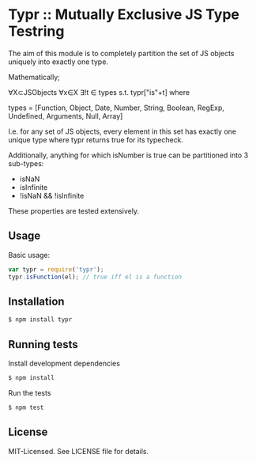 # Typr :: Mutually Exclusive JS Type Testring

The aim of this module is to completely partition the set of JS objects uniquely into exactly one type.

Mathematically;

∀X⊂JSObjects ∀x∈X ∃!t ∈ types s.t. typr["is"+t] where

types = [Function, Object, Date, Number, String, Boolean, RegExp, Undefined, Arguments, Null, Array]

I.e. for any set of JS objects, every element in this set has exactly one unique type
where typr returns true for its typecheck.

Additionally, anything for which isNumber is true can be partitioned into 3 sub-types:

- isNaN
- isInfinite
- !isNaN && !isInfinite

These properties are tested extensively.

## Usage
Basic usage:

````javascript
var typr = require('typr');
typr.isFunction(el); // true iff el is a function
````

## Installation

````bash
$ npm install typr
````

## Running tests
Install development dependencies

````bash
$ npm install
````

Run the tests

````bash
$ npm test
````

## License
MIT-Licensed. See LICENSE file for details.
